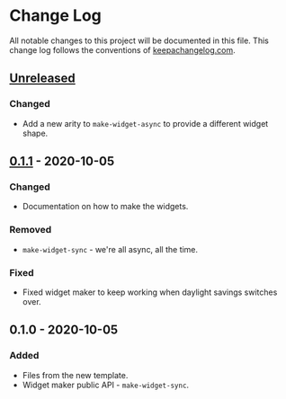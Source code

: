 # Change Log
All notable changes to this project will be documented in this file. This change log follows the conventions of [keepachangelog.com](http://keepachangelog.com/).

## [Unreleased]
### Changed
- Add a new arity to `make-widget-async` to provide a different widget shape.

## [0.1.1] - 2020-10-05
### Changed
- Documentation on how to make the widgets.

### Removed
- `make-widget-sync` - we're all async, all the time.

### Fixed
- Fixed widget maker to keep working when daylight savings switches over.

## 0.1.0 - 2020-10-05
### Added
- Files from the new template.
- Widget maker public API - `make-widget-sync`.

[Unreleased]: https://github.com/your-name/b3-cotahist/compare/0.1.1...HEAD
[0.1.1]: https://github.com/your-name/b3-cotahist/compare/0.1.0...0.1.1

